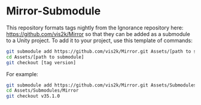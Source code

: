 # Mirror-Submodule

This repository formats tags nightly from the Ignorance repository here: https://github.com/vis2k/Mirror so that they can be added as a submodule to a Unity project.  To add it to your project, use this template of commands:

```sh
git submodule add https://github.com/vis2k/Mirror.git Assets/[path to submodule]
cd Assets/[path to submodule]
git checkout [tag version]
```

For example:

```sh
git submodule add https://github.com/vis2k/Mirror.git Assets/Submodules/Mirror
cd Assets/Submodules/Mirror
git checkout v35.1.0
```
